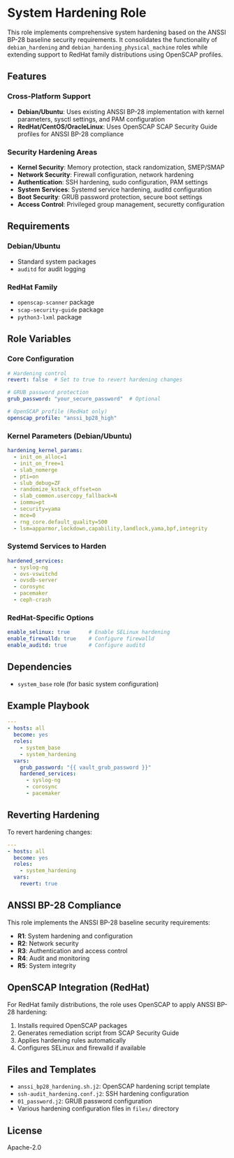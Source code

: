 # System Hardening Role

This role implements comprehensive system hardening based on the ANSSI BP-28 baseline security requirements. It consolidates the functionality of `debian_hardening` and `debian_hardening_physical_machine` roles while extending support to RedHat family distributions using OpenSCAP profiles.

## Features

### Cross-Platform Support
- **Debian/Ubuntu**: Uses existing ANSSI BP-28 implementation with kernel parameters, sysctl settings, and PAM configuration
- **RedHat/CentOS/OracleLinux**: Uses OpenSCAP SCAP Security Guide profiles for ANSSI BP-28 compliance

### Security Hardening Areas
- **Kernel Security**: Memory protection, stack randomization, SMEP/SMAP
- **Network Security**: Firewall configuration, network hardening
- **Authentication**: SSH hardening, sudo configuration, PAM settings
- **System Services**: Systemd service hardening, auditd configuration
- **Boot Security**: GRUB password protection, secure boot settings
- **Access Control**: Privileged group management, securetty configuration

## Requirements

### Debian/Ubuntu
- Standard system packages
- `auditd` for audit logging

### RedHat Family
- `openscap-scanner` package
- `scap-security-guide` package
- `python3-lxml` package

## Role Variables

### Core Configuration
```yaml
# Hardening control
revert: false  # Set to true to revert hardening changes

# GRUB password protection
grub_password: "your_secure_password"  # Optional

# OpenSCAP profile (RedHat only)
openscap_profile: "anssi_bp28_high"
```

### Kernel Parameters (Debian/Ubuntu)
```yaml
hardening_kernel_params:
  - init_on_alloc=1
  - init_on_free=1
  - slab_nomerge
  - pti=on
  - slub_debug=ZF
  - randomize_kstack_offset=on
  - slab_common.usercopy_fallback=N
  - iommu=pt
  - security=yama
  - mce=0
  - rng_core.default_quality=500
  - lsm=apparmor,lockdown,capability,landlock,yama,bpf,integrity
```

### Systemd Services to Harden
```yaml
hardened_services:
  - syslog-ng
  - ovs-vswitchd
  - ovsdb-server
  - corosync
  - pacemaker
  - ceph-crash
```

### RedHat-Specific Options
```yaml
enable_selinux: true      # Enable SELinux hardening
enable_firewalld: true    # Configure firewalld
enable_auditd: true       # Configure auditd
```

## Dependencies

- `system_base` role (for basic system configuration)

## Example Playbook

```yaml
---
- hosts: all
  become: yes
  roles:
    - system_base
    - system_hardening
  vars:
    grub_password: "{{ vault_grub_password }}"
    hardened_services:
      - syslog-ng
      - corosync
      - pacemaker
```

## Reverting Hardening

To revert hardening changes:

```yaml
---
- hosts: all
  become: yes
  roles:
    - system_hardening
  vars:
    revert: true
```

## ANSSI BP-28 Compliance

This role implements the ANSSI BP-28 baseline security requirements:

- **R1**: System hardening and configuration
- **R2**: Network security
- **R3**: Authentication and access control
- **R4**: Audit and monitoring
- **R5**: System integrity

## OpenSCAP Integration (RedHat)

For RedHat family distributions, the role uses OpenSCAP to apply ANSSI BP-28 hardening:

1. Installs required OpenSCAP packages
2. Generates remediation script from SCAP Security Guide
3. Applies hardening rules automatically
4. Configures SELinux and firewalld if available

## Files and Templates

- `anssi_bp28_hardening.sh.j2`: OpenSCAP hardening script template
- `ssh-audit_hardening.conf.j2`: SSH hardening configuration
- `01_password.j2`: GRUB password configuration
- Various hardening configuration files in `files/` directory

## License

Apache-2.0
